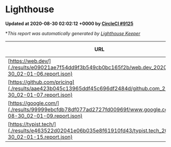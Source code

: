 
# Lighthouse

**Updated at 2020-08-30 02:02:12 +0000 by [CircleCI #9125](https://circleci.com/gh/ItinerisLtd/lighthouse-keeper-example/9125)**

**This report was automatically generated by [Lighthouse Keeper](https://github.com/itinerisltd/lighthouse-keeper)*

| URL | Performance | Accessibility | Best Practices | SEO | PWA | Updated At |
| --- | --- | --- | --- | --- | --- | --- |
| [https://web.dev/](./results/e09021ae7f54dd9f3b549cb0bc165f2b/web.dev_2020-08-30_02-01-06.report.json) | 0.88 | 1 | 0.93 | 1 | 0.96 | 2020-08-30T02:01:06.852Z |
| [https://github.com/pricing](./results/aae423b045c13965ddf45c696df2484d/github.com_2020-08-30_02-01-07.report.json) | 0.56 | 0.96 | 0.93 | 0.92 | 0.54 | 2020-08-30T02:01:07.756Z |
| [https://google.com/](./results/99999ebcfdb78df077ad2727fd00969f/www.google.com_2020-08-30_02-01-09.report.json) | 0.76 | 0.9 | 0.93 | 0.85 | 0.54 | 2020-08-30T02:01:09.423Z |
| [https://typist.tech/](./results/e463522d02041e06b035e8f61910fd43/typist.tech_2020-08-30_02-01-15.report.json) | 0.87 | 0.92 | 0.93 | 0.99 | 0.57 | 2020-08-30T02:01:15.400Z |
